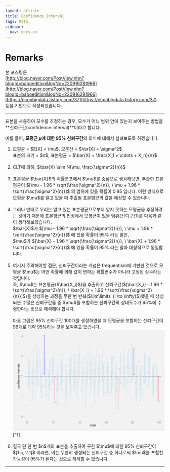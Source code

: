 ```yaml
---
layout: article
title: Confidence Interval
tags: Math
sidebar:
  nav: docs-en
---
```


# Remarks
본 포스팅은 <br>
[http://blog.naver.com/PostView.nhn?blogId=baboedition&logNo=220916281966](http://blog.naver.com/PostView.nhn?blogId=baboedition&logNo=220916281966)
[https://econbigdata.tistory.com/37](https://econbigdata.tistory.com/37) <br>
등을 기반으로 작성되었습니다.

<!--more-->

---

표본을 사용하여 모수를 추정하는 경우, 모수가 어느 범위 안에 있는지 보여주는 방법을 **신뢰구간(confidence interval)**이라고 합니다. <br>

예를 들어, **모평균 $\mu$에 대한 95% 신뢰구간**의 의미에 대해서 살펴보도록 하겠습니다. <br>

<ol>
<li>
모평균 = $E[X] = \mu$, 모분산 = $Var[X] = \sigma^2$ <br>
표본의 크기 = $n$, 표본평균 = $\bar{X} = \frac{X_1 + \cdots + X_n}{n}$ <br>
</li>
<br>
<li>
CLT에 의해, $\bar{X} \sim N(\mu, \frac{\sigma^2}{n})$ <br>
</li>
<br>
<li>
표본평균 $\bar{X}$의 확률분포에서 $\mu$를 중심으로 생각해보면, 추출한 표본평균이 $[\mu - 1.96 * \sqrt{\frac{\sigma^2}{n}}, \ \mu + 1.96 * \sqrt{\frac{\sigma^2}{n}}]$ 의 범위에 있을 확률이 0.95 입니다. 이런 방식으로 모평균 $\mu$를 알고 있을 때 추출될 표본평균의 값을 예상할 수 있습니다. <br>
</li>
<br>
<li>
그러나 반대로 우리는 알고 있는 표본평균으로부터 알지 못하는 모평균을 추정하려는 것이기 때문에 표본평균의 입장에서 모평균이 있을 범위(신뢰구간)를 다음과 같이 생각해보겠습니다. <br>
$\bar{X}$가 $[\mu - 1.96 * \sqrt{\frac{\sigma^2}{n}}, \ \mu + 1.96 * \sqrt{\frac{\sigma^2}{n}}]$ 에 있을 확률이 95% 라는 말은, <br>
$\mu$가 $[\bar{X} - 1.96 * \sqrt{\frac{\sigma^2}{n}}, \ \bar{X} + 1.96 * \sqrt{\frac{\sigma^2}{n}}]$ 에 있을 확률이 95% 라는 말과 대칭적으로 동일합니다. <br>
</li>
<br>
<li>
여기서 주의해야할 점은, 신뢰구간이라는 개념은 frequentism에 기반한 것으로 모평균 $\mu$는 어떤 확률에 의해 값이 변하는 확률변수가 아니라 고정된 상수라는 것입니다. <br>
즉, $\mu$는 표본평균($\bar{X_i}$)을 추출하고 신뢰구간($[\bar{X_i} - 1.96 * \sqrt{\frac{\sigma^2}{n}}, \ \bar{X_i} + 1.96 * \sqrt{\frac{\sigma^2}{n}}]$)을 생성하는 과정을 무한 번 반복($\lim\limits_{i \to \infty}$)했을 때 생성되는 수많은 신뢰구간들 중 $\mu$를 포함하는 신뢰구간의 상대도수가 95%에 수렴한다는 뜻으로 해석해야 합니다. <br>
<br>
다음 그림은 95% 신뢰구간 100개를 생성하였을 때 모평균을 포함하는 신뢰구간이 96개로 대략 95%라는 것을 보여주고 있습니다. <br>

<img src="/images/etc/conf_int.png">
[^1]

</li>
<br>
<li>
결국 단 한 번 $n$개의 표본을 추출하여 구한 $\mu$에 대한 95% 신뢰구간이 $[1.5, 2.1]$ 이라면, 이는 무한히 생성되는 신뢰구간 중 하나로써 $\mu$를 포함할 가능성이 95%가 된다는 것으로 해석할 수 있습니다.
</li>
</ol>

---

[^1]: [https://econbigdata.tistory.com/37](https://econbigdata.tistory.com/37)
